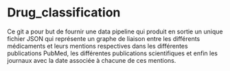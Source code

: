 # Drug_classification

Ce git a pour but de fournir une data pipeline qui produit en sortie un unique fichier JSON qui représente un graphe de liaison entre
les différents médicaments et leurs mentions respectives dans les différentes publications PubMed, les
différentes publications scientifiques et enfin les journaux avec la date associée à chacune de ces mentions.
